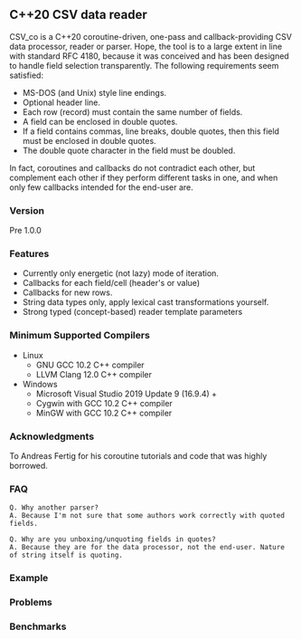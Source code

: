 ## C++20 CSV data reader

CSV_co is a C++20 coroutine-driven, one-pass and callback-providing CSV data processor, reader or parser. 
Hope, the tool is to a large extent in line with standard RFC 4180, because it was conceived and has been 
designed to handle field selection transparently. The following requirements seem satisfied:

- MS-DOS (and Unix) style line endings.
- Optional header line.
- Each row (record) must contain the same number of fields.
- A field can be enclosed in double quotes.
- If a field contains commas, line breaks, double quotes, then this field must be enclosed in double quotes.
- The double quote character in the field must be doubled.

In fact, coroutines and callbacks do not contradict each other, but complement each other if they perform 
different tasks in one, and when only few callbacks intended for the end-user are.

### Version
Pre 1.0.0

### Features
- Currently only energetic (not lazy) mode of iteration.
- Callbacks for each field/cell (header's or value)
- Callbacks for new rows.
- String data types only, apply lexical cast transformations yourself.
- Strong typed (concept-based) reader template parameters

### Minimum Supported Compilers
- Linux
  - GNU GCC 10.2 C++ compiler
  - LLVM Clang 12.0 C++ compiler 
- Windows 
  - Microsoft Visual Studio 2019 Update 9 (16.9.4) +
  - Cygwin with GCC 10.2 C++ compiler
  - MinGW with GCC 10.2 C++ compiler

### Acknowledgments
To Andreas Fertig for his coroutine tutorials and code that was highly borrowed.

### FAQ
    Q. Why another parser?
    A. Because I'm not sure that some authors work correctly with quoted fields.

    Q. Why are you unboxing/unquoting fields in quotes?
    A. Because they are for the data processor, not the end-user. Nature of string itself is quoting.

### Example

### Problems

### Benchmarks

